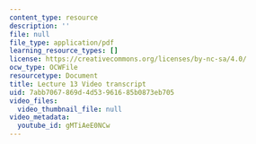 ```yaml
---
content_type: resource
description: ''
file: null
file_type: application/pdf
learning_resource_types: []
license: https://creativecommons.org/licenses/by-nc-sa/4.0/
ocw_type: OCWFile
resourcetype: Document
title: Lecture 13 Video transcript
uid: 7abb7067-869d-4d53-9616-85b0873eb705
video_files:
  video_thumbnail_file: null
video_metadata:
  youtube_id: gMTiAeE0NCw
---
```

